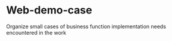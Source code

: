 # Web-demo-case
Organize small cases of business function implementation needs encountered in the work
